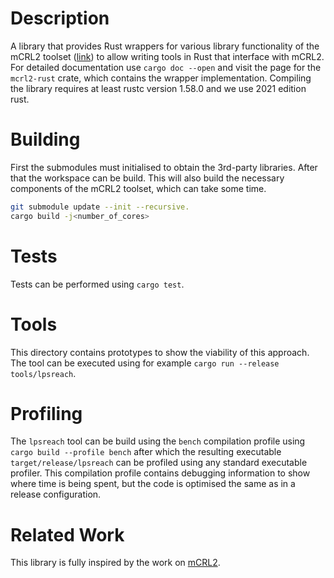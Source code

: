 # Description

A library that provides Rust wrappers for various library functionality of the mCRL2 toolset ([link](https://github.com/mCRL2org/mCRL2)) to allow writing tools in Rust that interface with mCRL2. For detailed documentation use `cargo doc --open` and visit the page for the `mcrl2-rust` crate, which contains the wrapper implementation. Compiling the library requires at least rustc version 1.58.0 and we use 2021 edition rust.

# Building

First the submodules must initialised to obtain the 3rd-party libraries. After that the workspace can be build. This will also build the necessary components of the mCRL2 toolset, which can take some time.

```bash
git submodule update --init --recursive.
cargo build -j<number_of_cores>
```

# Tests

Tests can be performed using `cargo test`.

# Tools

This directory contains prototypes to show the viability of this approach. The tool can be executed using for example `cargo run --release tools/lpsreach`.

# Profiling

The `lpsreach` tool can be build using the `bench` compilation profile using `cargo build --profile bench` after which the resulting executable `target/release/lpsreach` can be profiled using any standard executable profiler. This compilation profile contains debugging information to show where time is being spent, but the code is optimised the same as in a release configuration.

# Related Work

This library is fully inspired by the work on [mCRL2](https://github.com/mCRL2org/mCRL2).
